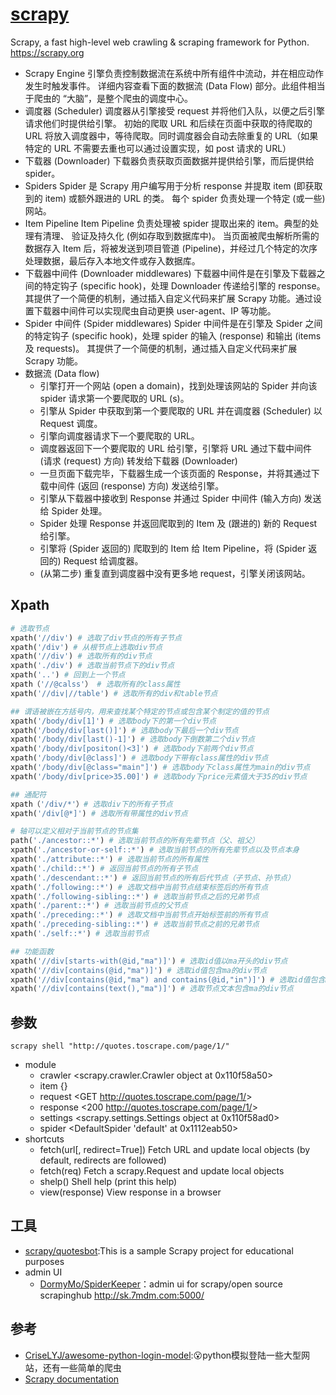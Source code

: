 # [scrapy](https://github.com/scrapy/scrapy)

Scrapy, a fast high-level web crawling & scraping framework for Python. <https://scrapy.org>

* Scrapy Engine 引擎负责控制数据流在系统中所有组件中流动，并在相应动作发生时触发事件。 详细内容查看下面的数据流 (Data Flow) 部分。此组件相当于爬虫的 “大脑”，是整个爬虫的调度中心。
* 调度器 (Scheduler) 调度器从引擎接受 request 并将他们入队，以便之后引擎请求他们时提供给引擎。 初始的爬取 URL 和后续在页面中获取的待爬取的 URL 将放入调度器中，等待爬取。同时调度器会自动去除重复的 URL（如果特定的 URL 不需要去重也可以通过设置实现，如 post 请求的 URL）
* 下载器 (Downloader) 下载器负责获取页面数据并提供给引擎，而后提供给 spider。
* Spiders Spider 是 Scrapy 用户编写用于分析 response 并提取 item (即获取到的 item) 或额外跟进的 URL 的类。 每个 spider 负责处理一个特定 (或一些) 网站。
* Item Pipeline Item Pipeline 负责处理被 spider 提取出来的 item。典型的处理有清理、 验证及持久化 (例如存取到数据库中)。 当页面被爬虫解析所需的数据存入 Item 后，将被发送到项目管道 (Pipeline)，并经过几个特定的次序处理数据，最后存入本地文件或存入数据库。
* 下载器中间件 (Downloader middlewares) 下载器中间件是在引擎及下载器之间的特定钩子 (specific hook)，处理 Downloader 传递给引擎的 response。 其提供了一个简便的机制，通过插入自定义代码来扩展 Scrapy 功能。通过设置下载器中间件可以实现爬虫自动更换 user-agent、IP 等功能。
* Spider 中间件 (Spider middlewares) Spider 中间件是在引擎及 Spider 之间的特定钩子 (specific hook)，处理 spider 的输入 (response) 和输出 (items 及 requests)。 其提供了一个简便的机制，通过插入自定义代码来扩展 Scrapy 功能。
* 数据流 (Data flow)
  - 引擎打开一个网站 (open a domain)，找到处理该网站的 Spider 并向该 spider 请求第一个要爬取的 URL (s)。
  - 引擎从 Spider 中获取到第一个要爬取的 URL 并在调度器 (Scheduler) 以 Request 调度。
  - 引擎向调度器请求下一个要爬取的 URL。
  - 调度器返回下一个要爬取的 URL 给引擎，引擎将 URL 通过下载中间件 (请求 (request) 方向) 转发给下载器 (Downloader)
  - 一旦页面下载完毕，下载器生成一个该页面的 Response，并将其通过下载中间件 (返回 (response) 方向) 发送给引擎。
  - 引擎从下载器中接收到 Response 并通过 Spider 中间件 (输入方向) 发送给 Spider 处理。
  - Spider 处理 Response 并返回爬取到的 Item 及 (跟进的) 新的 Request 给引擎。
  - 引擎将 (Spider 返回的) 爬取到的 Item 给 Item Pipeline，将 (Spider 返回的) Request 给调度器。
  - (从第二步) 重复直到调度器中没有更多地 request，引擎关闭该网站。

## Xpath

```py
# 选取节点
xpath('//div') # 选取了div节点的所有子节点
xpath('/div') # 从根节点上选取div节点
xpath('//div') # 选取所有的div节点
xpath('./div') # 选取当前节点下的div节点
xpath('..') # 回到上一个节点
xpath（'//@calss'） # 选取所有的class属性
xpath('//div|//table') # 选取所有的div和table节点

## 谓语被嵌在方括号内，用来查找某个特定的节点或包含某个制定的值的节点
xpath('/body/div[1]') # 选取body下的第一个div节点
xpath('/body/div[last()]') # 选取body下最后一个div节点
xpath('/body/div[last()-1]') # 选取body下倒数第二个div节点
xpath('/body/div[positon()<3]') # 选取body下前两个div节点
xpath('/body/div[@class]') # 选取body下带有class属性的div节点
xpath('/body/div[@class="main"]') # 选取body下class属性为main的div节点
xpath('/body/div[price>35.00]') # 选取body下price元素值大于35的div节点

## 通配符
xpath（'/div/*'）# 选取div下的所有子节点
xpath('/div[@*]') # 选取所有带属性的div节点

# 轴可以定义相对于当前节点的节点集
path('./ancestor::*') # 选取当前节点的所有先辈节点（父、祖父）
xpath('./ancestor-or-self::*') # 选取当前节点的所有先辈节点以及节点本身
xpath('./attribute::*') # 选取当前节点的所有属性
xpath('./child::*') # 返回当前节点的所有子节点
xpath('./descendant::*') # 返回当前节点的所有后代节点（子节点、孙节点）
xpath('./following::*') # 选取文档中当前节点结束标签后的所有节点
xpath('./following-sibling::*') # 选取当前节点之后的兄弟节点
xpath('./parent::*') # 选取当前节点的父节点
xpath('./preceding::*') # 选取文档中当前节点开始标签前的所有节点
xpath('./preceding-sibling::*') # 选取当前节点之前的兄弟节点
xpath('./self::*') # 选取当前节点

## 功能函数
xpath('//div[starts-with(@id,"ma")]') # 选取id值以ma开头的div节点
xpath('//div[contains(@id,"ma")]') # 选取id值包含ma的div节点
xpath('//div[contains(@id,"ma") and contains(@id,"in")]') # 选取id值包含ma和in的div节点
xpath('//div[contains(text(),"ma")]') # 选取节点文本包含ma的div节点
```

## 参数

`scrapy shell "http://quotes.toscrape.com/page/1/"`

* module
  - crawler    <scrapy.crawler.Crawler object at 0x110f58a50>
  - item       {}
  - request    <GET <http://quotes.toscrape.com/page/1/>>
  - response   <200 <http://quotes.toscrape.com/page/1/>>
  - settings   <scrapy.settings.Settings object at 0x110f58ad0>
  - spider     <DefaultSpider 'default' at 0x1112eab50>
* shortcuts
  - fetch(url[, redirect=True]) Fetch URL and update local objects (by default, redirects are followed)
  - fetch(req)                  Fetch a scrapy.Request and update local objects
  - shelp()           Shell help (print this help)
  - view(response)    View response in a browser

## 工具

* [scrapy/quotesbot](https://github.com/scrapy/quotesbot):This is a sample Scrapy project for educational purposes
* admin UI
  - [DormyMo/SpiderKeeper](https://github.com/DormyMo/SpiderKeeper)：admin ui for scrapy/open source scrapinghub <http://sk.7mdm.com:5000/>

## 参考

* [CriseLYJ/awesome-python-login-model](https://github.com/CriseLYJ/awesome-python-login-model):😮python模拟登陆一些大型网站，还有一些简单的爬虫
* [Scrapy documentation](https://docs.scrapy.org/en/latest/)
